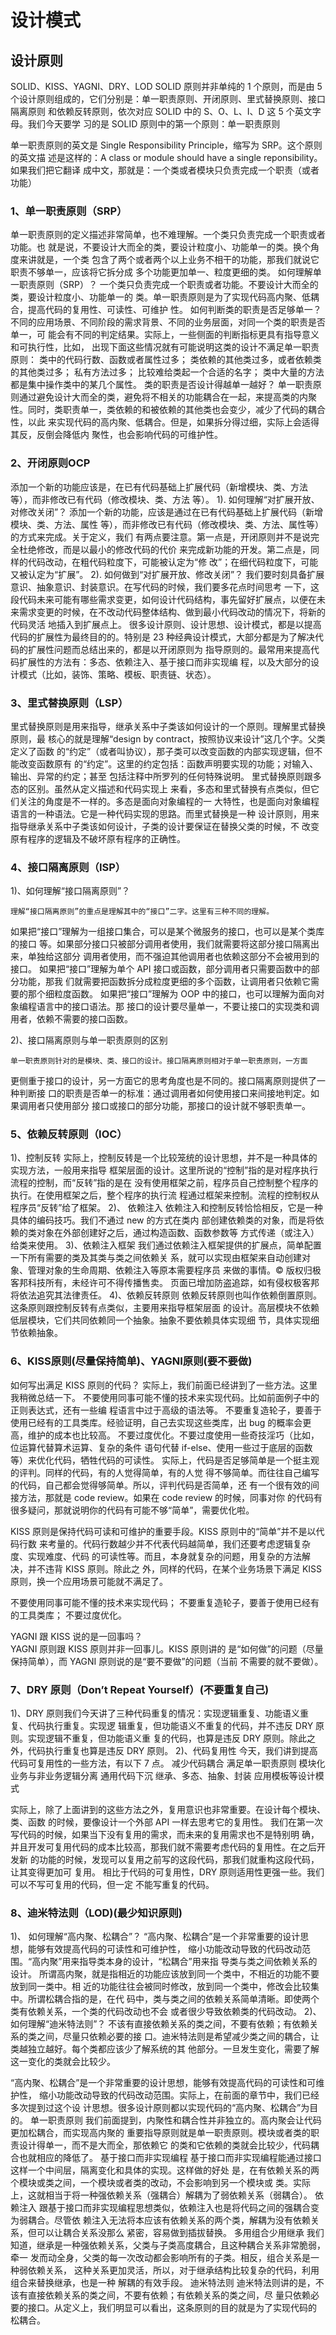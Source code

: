 # 设计模式
## 设计原则
SOLID、KISS、YAGNI、DRY、LOD
SOLID 原则并非单纯的 1 个原则，而是由 5
个设计原则组成的，它们分别是：单一职责原则、开闭原则、里式替换原则、接口隔离原则
和依赖反转原则，依次对应 SOLID 中的 S、O、L、I、D 这 5 个英文字母。我们今天要学
习的是 SOLID 原则中的第一个原则：单一职责原则

单一职责原则的英文是 Single Responsibility Principle，缩写为 SRP。这个原则的英文描
述是这样的：A class or module should have a single reponsibility。如果我们把它翻译
成中文，那就是：一个类或者模块只负责完成一个职责（或者功能）
### 1、单一职责原则（SRP）
单一职责原则的定义描述非常简单，也不难理解。一个类只负责完成一个职责或者功能。也
就是说，不要设计大而全的类，要设计粒度小、功能单一的类。换个角度来讲就是，一个类
包含了两个或者两个以上业务不相干的功能，那我们就说它职责不够单一，应该将它拆分成
多个功能更加单一、粒度更细的类。
如何理解单一职责原则（SRP）？
一个类只负责完成一个职责或者功能。不要设计大而全的类，要设计粒度小、功能单一的
类。单一职责原则是为了实现代码高内聚、低耦合，提高代码的复用性、可读性、可维护
性。
如何判断类的职责是否足够单一？
不同的应用场景、不同阶段的需求背景、不同的业务层面，对同一个类的职责是否单一，可
能会有不同的判定结果。实际上，一些侧面的判断指标更具有指导意义和可执行性，比如，
出现下面这些情况就有可能说明这类的设计不满足单一职责原则：
类中的代码行数、函数或者属性过多；
类依赖的其他类过多，或者依赖类的其他类过多；
私有方法过多；
比较难给类起一个合适的名字；
类中大量的方法都是集中操作类中的某几个属性。
类的职责是否设计得越单一越好？
单一职责原则通过避免设计大而全的类，避免将不相关的功能耦合在一起，来提高类的内聚
性。同时，类职责单一，类依赖的和被依赖的其他类也会变少，减少了代码的耦合性，以此
来实现代码的高内聚、低耦合。但是，如果拆分得过细，实际上会适得其反，反倒会降低内
聚性，也会影响代码的可维护性。

### 2、开闭原则OCP
添加一个新的功能应该是，在已有代码基础上扩展代码（新增模块、类、方法等），而非修改已有代码（修改模块、类、方法 等）。
1). 如何理解“对扩展开放、对修改关闭”？
添加一个新的功能，应该是通过在已有代码基础上扩展代码（新增模块、类、方法、属性
等），而非修改已有代码（修改模块、类、方法、属性等）的方式来完成。关于定义，我们
有两点要注意。第一点是，开闭原则并不是说完全杜绝修改，而是以最小的修改代码的代价
来完成新功能的开发。第二点是，同样的代码改动，在粗代码粒度下，可能被认定为“修
改”；在细代码粒度下，可能又被认定为“扩展”。
2). 如何做到“对扩展开放、修改关闭”？
我们要时刻具备扩展意识、抽象意识、封装意识。在写代码的时候，我们要多花点时间思考
一下，这段代码未来可能有哪些需求变更，如何设计代码结构，事先留好扩展点，以便在未
来需求变更的时候，在不改动代码整体结构、做到最小代码改动的情况下，将新的代码灵活
地插入到扩展点上。
很多设计原则、设计思想、设计模式，都是以提高代码的扩展性为最终目的的。特别是 23
种经典设计模式，大部分都是为了解决代码的扩展性问题而总结出来的，都是以开闭原则为
指导原则的。最常用来提高代码扩展性的方法有：多态、依赖注入、基于接口而非实现编
程，以及大部分的设计模式（比如，装饰、策略、模板、职责链、状态）。

### 3、里式替换原则（LSP）
里式替换原则是用来指导，继承关系中子类该如何设计的一个原则。理解里式替换原则，最
核心的就是理解“design by contract，按照协议来设计”这几个字。父类定义了函数
的“约定”（或者叫协议），那子类可以改变函数的内部实现逻辑，但不能改变函数原有
的“约定”。这里的约定包括：函数声明要实现的功能；对输入、输出、异常的约定；甚至
包括注释中所罗列的任何特殊说明。
里式替换原则跟多态的区别。虽然从定义描述和代码实现上
来看，多态和里式替换有点类似，但它们关注的角度是不一样的。多态是面向对象编程的一
大特性，也是面向对象编程语言的一种语法。它是一种代码实现的思路。而里式替换是一种
设计原则，用来指导继承关系中子类该如何设计，子类的设计要保证在替换父类的时候，不
改变原有程序的逻辑及不破坏原有程序的正确性。
### 4、接口隔离原则（ISP）
1)、如何理解“接口隔离原则”？

	理解“接口隔离原则”的重点是理解其中的“接口”二字。这里有三种不同的理解。
如果把“接口”理解为一组接口集合，可以是某个微服务的接口，也可以是某个类库的接口
等。如果部分接口只被部分调用者使用，我们就需要将这部分接口隔离出来，单独给这部分
调用者使用，而不强迫其他调用者也依赖这部分不会被用到的接口。
如果把“接口”理解为单个 API 接口或函数，部分调用者只需要函数中的部分功能，那我
们就需要把函数拆分成粒度更细的多个函数，让调用者只依赖它需要的那个细粒度函数。
如果把“接口”理解为 OOP 中的接口，也可以理解为面向对象编程语言中的接口语法。那
接口的设计要尽量单一，不要让接口的实现类和调用者，依赖不需要的接口函数。

2)、接口隔离原则与单一职责原则的区别

	单一职责原则针对的是模块、类、接口的设计。接口隔离原则相对于单一职责原则，一方面
更侧重于接口的设计，另一方面它的思考角度也是不同的。接口隔离原则提供了一种判断接
口的职责是否单一的标准：通过调用者如何使用接口来间接地判定。如果调用者只使用部分
接口或接口的部分功能，那接口的设计就不够职责单一。

### 5、依赖反转原则（IOC）

1)、控制反转
实际上，控制反转是一个比较笼统的设计思想，并不是一种具体的实现方法，一般用来指导
框架层面的设计。这里所说的“控制”指的是对程序执行流程的控制，而“反转”指的是在
没有使用框架之前，程序员自己控制整个程序的执行。在使用框架之后，整个程序的执行流
程通过框架来控制。流程的控制权从程序员“反转”给了框架。
2)、 依赖注入
依赖注入和控制反转恰恰相反，它是一种具体的编码技巧。我们不通过 new 的方式在类内
部创建依赖类的对象，而是将依赖的类对象在外部创建好之后，通过构造函数、函数参数等
方式传递（或注入）给类来使用。
3)、依赖注入框架
我们通过依赖注入框架提供的扩展点，简单配置一下所有需要的类及其类与类之间依赖关
系，就可以实现由框架来自动创建对象、管理对象的生命周期、依赖注入等原本需要程序员
来做的事情。© 版权归极客邦科技所有，未经许可不得传播售卖。 页面已增加防盗追踪，如有侵权极客邦将依法追究其法律责任。
4)、依赖反转原则
依赖反转原则也叫作依赖倒置原则。这条原则跟控制反转有点类似，主要用来指导框架层面
的设计。高层模块不依赖低层模块，它们共同依赖同一个抽象。抽象不要依赖具体实现细
节，具体实现细节依赖抽象。


### 6、KISS原则(尽量保持简单)、YAGNI原则(要不要做)

如何写出满足 KISS 原则的代码？
实际上，我们前面已经讲到了一些方法。这里我稍微总结一下。
不要使用同事可能不懂的技术来实现代码。比如前面例子中的正则表达式，还有一些编
程语言中过于高级的语法等。
不要重复造轮子，要善于使用已经有的工具类库。经验证明，自己去实现这些类库，出
bug 的概率会更高，维护的成本也比较高。
不要过度优化。不要过度使用一些奇技淫巧（比如，位运算代替算术运算、复杂的条件
语句代替 if-else、使用一些过于底层的函数等）来优化代码，牺牲代码的可读性。
实际上，代码是否足够简单是一个挺主观的评判。同样的代码，有的人觉得简单，有的人觉
得不够简单。而往往自己编写的代码，自己都会觉得够简单。所以，评判代码是否简单，还
有一个很有效的间接方法，那就是 code review。如果在 code review 的时候，同事对你
的代码有很多疑问，那就说明你的代码有可能不够“简单”，需要优化啦。

KISS 原则是保持代码可读和可维护的重要手段。KISS 原则中的“简单”并不是以代码行数
来考量的。代码行数越少并不代表代码越简单，我们还要考虑逻辑复杂度、实现难度、代码
的可读性等。而且，本身就复杂的问题，用复杂的方法解决，并不违背 KISS 原则。除此之
外，同样的代码，在某个业务场景下满足 KISS 原则，换一个应用场景可能就不满足了。

不要使用同事可能不懂的技术来实现代码；
不要重复造轮子，要善于使用已经有的工具类库；
不要过度优化。

YAGNI 跟 KISS 说的是一回事吗？   
YAGNI 原则跟 KISS 原则并非一回事儿。KISS 原则讲的
是“如何做”的问题（尽量保持简单），而 YAGNI 原则说的是“要不要做”的问题（当前
不需要的就不要做）。

### 7、DRY 原则（Don’t Repeat Yourself）(不要重复自己)

1)、DRY 原则我们今天讲了三种代码重复的情况：实现逻辑重复、功能语义重复、代码执行重复。实现逻
辑重复，但功能语义不重复的代码，并不违反 DRY 原则。实现逻辑不重复，但功能语义重
复的代码，也算是违反 DRY 原则。除此之外，代码执行重复也算是违反 DRY 原则。
2)、代码复用性
今天，我们讲到提高代码可复用性的一些方法，有以下 7 点。
减少代码耦合
满足单一职责原则
模块化
业务与非业务逻辑分离
通用代码下沉
继承、多态、抽象、封装
应用模板等设计模式

实际上，除了上面讲到的这些方法之外，复用意识也非常重要。在设计每个模块、类、函数
的时候，要像设计一个外部 API 一样去思考它的复用性。
我们在第一次写代码的时候，如果当下没有复用的需求，而未来的复用需求也不是特别明
确，并且开发可复用代码的成本比较高，那我们就不需要考虑代码的复用性。在之后开发新
的功能的时候，发现可以复用之前写的这段代码，那我们就重构这段代码，让其变得更加可
复用。
相比于代码的可复用性，DRY 原则适用性更强一些。我们可以不写可复用的代码，但一定
不能写重复的代码。

### 8、迪米特法则（LOD)(最少知识原则)

1)、 如何理解“高内聚、松耦合”？
“高内聚、松耦合”是一个非常重要的设计思想，能够有效提高代码的可读性和可维护性，
缩小功能改动导致的代码改动范围。“高内聚”用来指导类本身的设计，“松耦合”用来指
导类与类之间依赖关系的设计。
所谓高内聚，就是指相近的功能应该放到同一个类中，不相近的功能不要放到同一类中。相
近的功能往往会被同时修改，放到同一个类中，修改会比较集中。所谓松耦合指的是，在代
码中，类与类之间的依赖关系简单清晰。即使两个类有依赖关系，一个类的代码改动也不会
或者很少导致依赖类的代码改动。
2)、 如何理解“迪米特法则”？
不该有直接依赖关系的类之间，不要有依赖；有依赖关系的类之间，尽量只依赖必要的接
口。迪米特法则是希望减少类之间的耦合，让类越独立越好。每个类都应该少了解系统的其
他部分。一旦发生变化，需要了解这一变化的类就会比较少。

“高内聚、松耦合”是一个非常重要的设计思想，能够有效提高代码的可读性和可维护性，
缩小功能改动导致的代码改动范围。实际上，在前面的章节中，我们已经多次提到过这个设
计思想。很多设计原则都以实现代码的“高内聚、松耦合”为目的。
单一职责原则
我们前面提到，内聚性和耦合性并非独立的。高内聚会让代码更加松耦合，而实现高内聚的
重要指导原则就是单一职责原则。模块或者类的职责设计得单一，而不是大而全，那依赖它
的类和它依赖的类就会比较少，代码耦合也就相应的降低了。
基于接口而非实现编程
基于接口而非实现编程能通过接口这样一个中间层，隔离变化和具体的实现。这样做的好处
是，在有依赖关系的两个模块或类之间，一个模块或者类的改动，不会影响到另一个模块或
类。实际上，这就相当于将一种强依赖关系（强耦合）解耦为了弱依赖关系（弱耦合）。
依赖注入
跟基于接口而非实现编程思想类似，依赖注入也是将代码之间的强耦合变为弱耦合。尽管依
赖注入无法将本应该有依赖关系的两个类，解耦为没有依赖关系，但可以让耦合关系没那么
紧密，容易做到插拔替换。
多用组合少用继承
我们知道，继承是一种强依赖关系，父类与子类高度耦合，且这种耦合关系非常脆弱，牵一
发而动全身，父类的每一次改动都会影响所有的子类。相反，组合关系是一种弱依赖关系，
这种关系更加灵活，所以，对于继承结构比较复杂的代码，利用组合来替换继承，也是一种
解耦的有效手段。
迪米特法则
迪米特法则讲的是，不该有直接依赖关系的类之间，不要有依赖；有依赖关系的类之间，尽
量只依赖必要的接口。从定义上，我们明显可以看出，这条原则的目的就是为了实现代码的
松耦合。